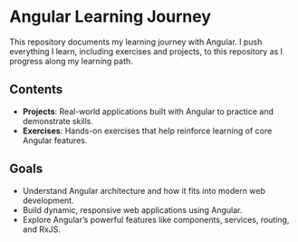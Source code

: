 # Angular Learning Journey

This repository documents my learning journey with Angular. I push everything I learn, including exercises and projects, to this repository as I progress along my learning path.

## Contents
- **Projects**: Real-world applications built with Angular to practice and demonstrate skills.
- **Exercises**: Hands-on exercises that help reinforce learning of core Angular features.

## Goals
- Understand Angular architecture and how it fits into modern web development.
- Build dynamic, responsive web applications using Angular.
- Explore Angular’s powerful features like components, services, routing, and RxJS.




